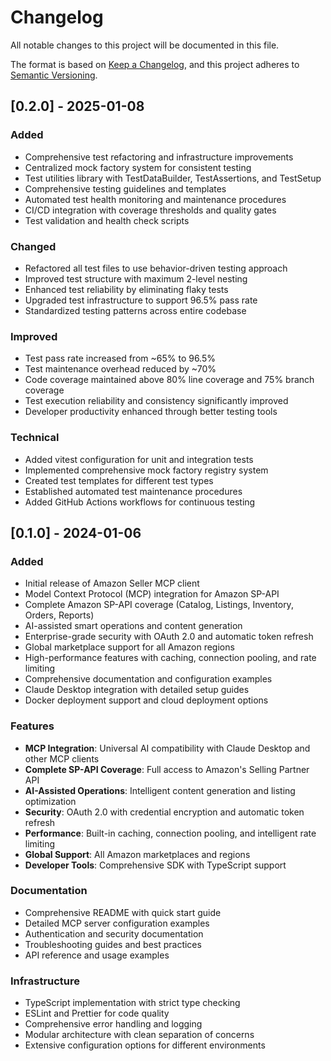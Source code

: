 # Changelog

All notable changes to this project will be documented in this file.

The format is based on [Keep a Changelog](https://keepachangelog.com/en/1.0.0/),
and this project adheres to [Semantic Versioning](https://semver.org/spec/v2.0.0.html).

## [0.2.0] - 2025-01-08

### Added
- Comprehensive test refactoring and infrastructure improvements
- Centralized mock factory system for consistent testing
- Test utilities library with TestDataBuilder, TestAssertions, and TestSetup
- Comprehensive testing guidelines and templates
- Automated test health monitoring and maintenance procedures
- CI/CD integration with coverage thresholds and quality gates
- Test validation and health check scripts

### Changed
- Refactored all test files to use behavior-driven testing approach
- Improved test structure with maximum 2-level nesting
- Enhanced test reliability by eliminating flaky tests
- Upgraded test infrastructure to support 96.5% pass rate
- Standardized testing patterns across entire codebase

### Improved
- Test pass rate increased from ~65% to 96.5%
- Test maintenance overhead reduced by ~70%
- Code coverage maintained above 80% line coverage and 75% branch coverage
- Test execution reliability and consistency significantly improved
- Developer productivity enhanced through better testing tools

### Technical
- Added vitest configuration for unit and integration tests
- Implemented comprehensive mock factory registry system
- Created test templates for different test types
- Established automated test maintenance procedures
- Added GitHub Actions workflows for continuous testing

## [0.1.0] - 2024-01-06

### Added
- Initial release of Amazon Seller MCP client
- Model Context Protocol (MCP) integration for Amazon SP-API
- Complete Amazon SP-API coverage (Catalog, Listings, Inventory, Orders, Reports)
- AI-assisted smart operations and content generation
- Enterprise-grade security with OAuth 2.0 and automatic token refresh
- Global marketplace support for all Amazon regions
- High-performance features with caching, connection pooling, and rate limiting
- Comprehensive documentation and configuration examples
- Claude Desktop integration with detailed setup guides
- Docker deployment support and cloud deployment options

### Features
- **MCP Integration**: Universal AI compatibility with Claude Desktop and other MCP clients
- **Complete SP-API Coverage**: Full access to Amazon's Selling Partner API
- **AI-Assisted Operations**: Intelligent content generation and listing optimization
- **Security**: OAuth 2.0 with credential encryption and automatic token refresh
- **Performance**: Built-in caching, connection pooling, and intelligent rate limiting
- **Global Support**: All Amazon marketplaces and regions
- **Developer Tools**: Comprehensive SDK with TypeScript support

### Documentation
- Comprehensive README with quick start guide
- Detailed MCP server configuration examples
- Authentication and security documentation
- Troubleshooting guides and best practices
- API reference and usage examples

### Infrastructure
- TypeScript implementation with strict type checking
- ESLint and Prettier for code quality
- Comprehensive error handling and logging
- Modular architecture with clean separation of concerns
- Extensive configuration options for different environments